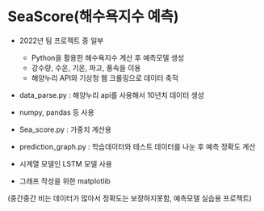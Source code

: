 # SeaScore(해수욕지수 예측)
- 2022년 팀 프로젝트 중 일부
  - Python을 활용한 해수욕지수 계산 후 예측모델 생성
  - 강수량, 수온, 기온, 파고, 풍속을 이용
  - 해양누리 API와 기상청 웹 크롤링으로 데이터 축적

- data_parse.py : 해양누리 api를 사용해서 10년치 데이터 생성
 - numpy, pandas 등 사용
 
- Sea_score.py : 가중치 계산용

- prediction_graph.py : 학습데이터와 테스트 데이터를 나눈 후 예측 정확도 계산 
 - 시계열 모델인 LSTM 모델 사용
 - 그래프 작성을 위한 matplotlib

(중간중간 비는 데이터가 많아서 정확도는 보장하지못함, 예측모델 실습용 프로젝트)

